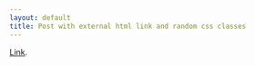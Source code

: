 ```yaml
---
layout: default
title: Post with external html link and random css classes
---
```


<a href="https://keith-mifsud.me" class="random-class another-random-class">Link</a>.